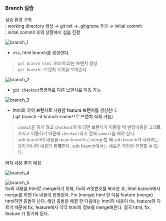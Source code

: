### Branch 실습
실습 환경 구축   
: working directory 생성 → git init → .gitignore 추가 → initial commit   
: initial commit 후의 상황에서 실습 진행  

![branch_1](https://s24.postimg.org/qa44iz445/branch_1.png)

- css, html branch를 생성한다.  
> `git branch html`: html이라는 브랜치 생성  
> `git branch` : 브랜치 목록을 보여준다  

![branch_2](https://s24.postimg.org/6gs0q9qqd/branch_2.png)

- `git checkout`명령어로 다른 브랜치로 이동 가능   

![branch_3](https://s24.postimg.org/8mmbkru6t/branch_3.png)

- html의 하위 브랜치로 사용할 feature 브랜치를 생성한다.  
( git branch -d branch-name으로 브랜치 삭제 가능)


> `commit`을 하지 않고 `checkout`하게 되면 브랜치가 이동할 때 변경내용을 그대로 가지고 이동하기 때문에 `checkout`하기 전에 `commit`을 해야 한다.   
> sub branch의 내용을 main branch로 merge할 때 sub branch가 사라지는 것이 아니라 내용만 **반영**한다. sub branch에서는 새로운 작업을 진행할 수 있다.

머지 내용 추가 예정

![branch_4](https://s24.postimg.org/6jbwd3udx/branch_4.png)  

![branch_5](https://s24.postimg.org/jorej7o9h/branch_5.png)   
fix의 내용을 html로 merge하기 위해, fix의 커밋번호를 복사한 후, html branch에서 merge를 하면 fix 내용이 반영된다.
Fix (merge) html 한 다음 feature (merge) html하면 충돌이 난다. 해당 충돌을 해결 한 다음에는 html의 내용이  fix, feature와 다르기 때문에 fix, feature에서 각각 html의 정보를 merge해온다. 결국 html, fix, feature 가 동기화 된다.
